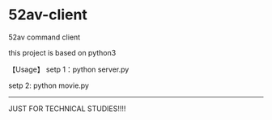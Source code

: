 # 52av-client
52av  command client

this project is based on python3  

【Usage】
setp 1：python server.py

setp 2: python movie.py

************
JUST FOR TECHNICAL STUDIES!!!!



